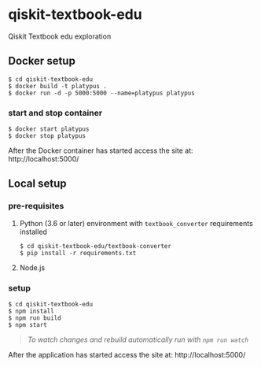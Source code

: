 # qiskit-textbook-edu

Qiskit Textbook edu exploration

## Docker setup

```
$ cd qiskit-textbook-edu
$ docker build -t platypus .
$ docker run -d -p 5000:5000 --name=platypus platypus
```

### start and stop container

```
$ docker start platypus
$ docker stop platypus
```

After the Docker container has started access the site at: http://localhost:5000/


## Local setup

### pre-requisites

1. Python (3.6 or later) environment with `textbook_converter` requirements installed

    ```
    $ cd qiskit-textbook-edu/textbook-converter
    $ pip install -r requirements.txt
    ```

1. Node.js

### setup

```
$ cd qiskit-textbook-edu
$ npm install
$ npm run build
$ npm start
```

> _To watch changes and rebuild automatically run with `npm run watch`_

After the application has started access the site at: http://localhost:5000/

